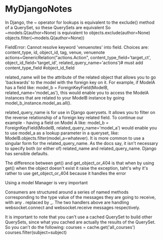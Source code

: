 # MyDjangoNotes

In Django, the ~ operator for lookups is equivalent to the exclude() method of
a QuerySet, so these QuerySets are equivalent
So ~models.Q(author=None) is equivalent to objects.exclude(author=None)
                                          objects.filter(~models.Q(author=None))


FieldError: Cannot resolve keyword 'venuenotes' into field. Choices are: content_type,
id, object_id, tag, venue, venuenote
actions=GenericRelation("actions.Action", content_type_field='target_ct', 
                            object_id_field='target_id',
                            related_query_name='actions')# must add content_type_field
                            #object_id_field




related_name will be the attribute of the related object that allows you to go 'backwards'
to the model with the foreign key on it. For example, if ModelA has a field like:
model_b = ForeignKeyField(ModelB, related_name='model_as'), this would enable you
to access the ModelA instances that are related to your ModelB instance by going
model_b_instance.model_as.all(). 

related_query_name is for use in Django querysets. It allows you to
filter on the reverse relationship of a foreign key related field.
To continue our example - having a field on Model A like:
model_b = ForeignKeyField(ModelB, related_query_name='model_a') would enable you
to use model_a as a lookup parameter in a queryset, like: ModelB.objects.filter(model_a=whatever).
It is more common to use a singular form for the related_query_name. As the docs say, it isn't
necessary to specify both (or either of) related_name and related_query_name. Django has sensible defaults.


The difference between get() and get_object_or_404 is that when by using get() when the object doesn't exist
it raise the exception, taht's why it's rather to use get_object_or_404 because it handles the error

Using a model Manager is very important


Consumers are structured around a series of named methods corresponding to the type value of the messages they are going to receive, with any . replaced by _. The two handlers above are handling websocket.connect and websocket.receive messages respectively.


It is important to note that you can't use a cached QuerySet to build other QuerySets,
since what you cached are actually the results of the QuerySet. So you can't do the
following:
courses = cache.get('all_courses')
courses.filter(subject=subject)

